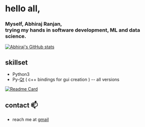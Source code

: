 # hello all,
### Myself, Abhiraj Ranjan, <br>trying my hands in software development, ML and data science.

[![Abhiraj's GitHub stats](https://github-readme-stats.vercel.app/api?username=abhirajranjan&hide=contribs,prs&show_icons=true)](https://github.com/abhirajranjan/abhirajranjan)
## skillset
- Python3
- Py-[Qt](www.qt.io) ( c++ bindings for gui creation ) -- all versions

[![Readme Card](https://github-readme-stats.vercel.app/api/pin/?username=abhirajranjan&repo=aloraDE)](https://github.com/abhirajranjan/aloraDE)


## contact 📫 
- reach me at [gmail](mailto:abhirajranjan456@gmail.com)
